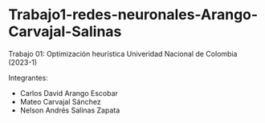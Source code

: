 # Trabajo1-redes-neuronales-Arango-Carvajal-Salinas
Trabajo 01: Optimización heurística
Univeridad Nacional de Colombia (2023-1)

Integrantes:
- Carlos David Arango Escobar
- Mateo Carvajal Sánchez
- Nelson Andrés Salinas Zapata
